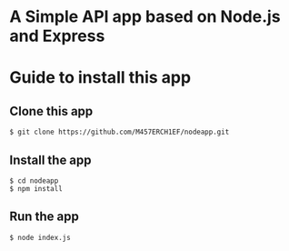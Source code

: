 # A Simple API app based on Node.js and Express

# Guide to install this app
## Clone this app
```
$ git clone https://github.com/M457ERCH1EF/nodeapp.git
```

## Install the app
```
$ cd nodeapp
$ npm install
```

## Run the app
```
$ node index.js
```
